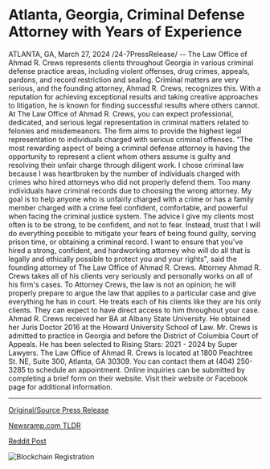 # Atlanta, Georgia, Criminal Defense Attorney with Years of Experience

ATLANTA, GA, March 27, 2024 /24-7PressRelease/ -- The Law Office of Ahmad R. Crews represents clients throughout Georgia in various criminal defense practice areas, including violent offenses, drug crimes, appeals, pardons, and record restriction and sealing. Criminal matters are very serious, and the founding attorney, Ahmad R. Crews, recognizes this. With a reputation for achieving exceptional results and taking creative approaches to litigation, he is known for finding successful results where others cannot.  At The Law Office of Ahmad R. Crews, you can expect professional, dedicated, and serious legal representation in criminal matters related to felonies and misdemeanors. The firm aims to provide the highest legal representation to individuals charged with serious criminal offenses.  "The most rewarding aspect of being a criminal defense attorney is having the opportunity to represent a client whom others assume is guilty and resolving their unfair charge through diligent work. I chose criminal law because I was heartbroken by the number of individuals charged with crimes who hired attorneys who did not properly defend them. Too many individuals have criminal records due to choosing the wrong attorney. My goal is to help anyone who is unfairly charged with a crime or has a family member charged with a crime feel confident, comfortable, and powerful when facing the criminal justice system. The advice I give my clients most often is to be strong, to be confident, and not to fear. Instead, trust that I will do everything possible to mitigate your fears of being found guilty, serving prison time, or obtaining a criminal record. I want to ensure that you've hired a strong, confident, and hardworking attorney who will do all that is legally and ethically possible to protect you and your rights", said the founding attorney of The Law Office of Ahmad R. Crews.  Attorney Ahmad R. Crews takes all of his clients very seriously and personally works on all of his firm's cases. To Attorney Crews, the law is not an opinion; he will properly prepare to argue the law that applies to a particular case and give everything he has in court. He treats each of his clients like they are his only clients. They can expect to have direct access to him throughout your case.   Ahmad R. Crews received her BA at Albany State University. He obtained her Juris Doctor 2016 at the Howard University School of Law. Mr. Crews is admitted to practice in Georgia and before the District of Columbia Court of Appeals. He has been selected to Rising Stars: 2021 - 2024 by Super Lawyers.  The Law Office of Ahmad R. Crews is located at 1800 Peachtree St. NE, Suite 300, Atlanta, GA 30309. You can contact them at (404) 250-3285 to schedule an appointment. Online inquiries can be submitted by completing a brief form on their website. Visit their website or Facebook page for additional information. 

---

[Original/Source Press Release](https://www.24-7pressrelease.com/press-release/509536/atlanta-georgia-criminal-defense-attorney-with-years-of-experience)
                    

[Newsramp.com TLDR](None) 



[Reddit Post](https://www.reddit.com/r/newsramp/comments/1bovtpj/ahmad_r_crews_dedicated_criminal_defense_attorney/) 



![Blockchain Registration](https://cdn.newsramp.app/24-7PressRelease/qrcode/243/27/limebXYK.webp)